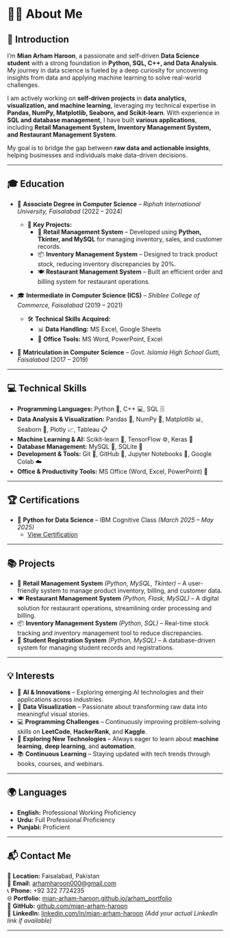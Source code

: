 # 👨‍💻 **About Me**

## 🚀 Introduction  
I’m **Mian Arham Haroon**, a passionate and self-driven **Data Science student** with a strong foundation in **Python, SQL, C++, and Data Analysis**. My journey in data science is fueled by a deep curiosity for uncovering insights from data and applying machine learning to solve real-world challenges.  

I am actively working on **self-driven projects** in **data analytics, visualization, and machine learning**, leveraging my technical expertise in **Pandas, NumPy, Matplotlib, Seaborn, and Scikit-learn**. With experience in **SQL and database management**, I have built **various applications**, including **Retail Management System, Inventory Management System, and Restaurant Management System**.  

My goal is to bridge the gap between **raw data and actionable insights**, helping businesses and individuals make data-driven decisions.  

---

## 🎓 **Education**  
- 🏫 **Associate Degree in Computer Science** – *Riphah International University, Faisalabad* (2022 – 2024)  
  - 📌 **Key Projects:**  
    - 🏬 **Retail Management System** – Developed using **Python, Tkinter, and MySQL** for managing inventory, sales, and customer records.  
    - 📦 **Inventory Management System** – Designed to track product stock, reducing inventory discrepancies by 20%.  
    - 🍽️ **Restaurant Management System** – Built an efficient order and billing system for restaurant operations.  

- 🎓 **Intermediate in Computer Science (ICS)** – *Shiblee College of Commerce, Faisalabad* (2019 – 2021)  
  - 🛠️ **Technical Skills Acquired:**  
    - 📊 **Data Handling:** MS Excel, Google Sheets  
    - 📝 **Office Tools:** MS Word, PowerPoint, Excel  

- 📖 **Matriculation in Computer Science** – *Govt. Islamia High School Gutti, Faisalabad* (2017 – 2019)  

---

## 💻 **Technical Skills**  
- **Programming Languages:** Python 🐍, C++ 💻, SQL 🗄️  
- **Data Analysis & Visualization:** Pandas 🐼, NumPy 🔢, Matplotlib 📊, Seaborn 🎨, Plotly 📈, Tableau 📋  
- **Machine Learning & AI:** Scikit-learn 🤖, TensorFlow ⚙️, Keras 🧠  
- **Database Management:** MySQL 🏢, SQLite 🧾  
- **Development & Tools:** Git 🔧, GitHub 🐙, Jupyter Notebooks 📓, Google Colab ☁️  
- **Office & Productivity Tools:** MS Office (Word, Excel, PowerPoint) 📝  

---

## 🏆 **Certifications**  
- 📜 **Python for Data Science** – IBM Cognitive Class *(March 2025 – May 2025)*  
  - [View Certification](https://courses.cognitiveclass.ai/certificates/bc7185a79c424ab9abe648b139995648)  

---

## 📚 **Projects**  
- 🏬 **Retail Management System** *(Python, MySQL, Tkinter)* – A user-friendly system to manage product inventory, billing, and customer data.  
- 🍽️ **Restaurant Management System** *(Python, Flask, MySQL)* – A digital solution for restaurant operations, streamlining order processing and billing.  
- 📦 **Inventory Management System** *(Python, SQL)* – Real-time stock tracking and inventory management tool to reduce discrepancies.  
- 📝 **Student Registration System** *(Python, MySQL)* – A database-driven system for managing student records and registrations.  

---

## 💡 **Interests**  
- 📖 **AI & Innovations** – Exploring emerging AI technologies and their applications across industries.  
- 🎨 **Data Visualization** – Passionate about transforming raw data into meaningful visual stories.  
- 💻 **Programming Challenges** – Continuously improving problem-solving skills on **LeetCode**, **HackerRank**, and **Kaggle**.  
- 🚀 **Exploring New Technologies** – Always eager to learn about **machine learning**, **deep learning**, and **automation**.  
- 📚 **Continuous Learning** – Staying updated with tech trends through books, courses, and webinars.  

---

## 🌍 **Languages**  
- **English:** Professional Working Proficiency  
- **Urdu:** Full Professional Proficiency  
- **Punjabi:** Proficient  

---

## 📬 **Contact Me**  
📍 **Location:** Faisalabad, Pakistan  
📧 **Email:** [arhamharoon000@gmail.com](mailto:arhamharoon000@gmail.com)  
📞 **Phone:** +92 322 7724235  
🌐 **Portfolio:** [mian-arham-haroon.github.io/arham_portfolio](https://mian-arham-haroon.github.io/arham_portfolio)  
🐙 **GitHub:** [github.com/mian-arham-haroon](https://github.com/mian-arham-haroon)  
💼 **LinkedIn:** [linkedin.com/in/mian-arham-haroon](#) *(Add your actual LinkedIn link if available)*  

---
